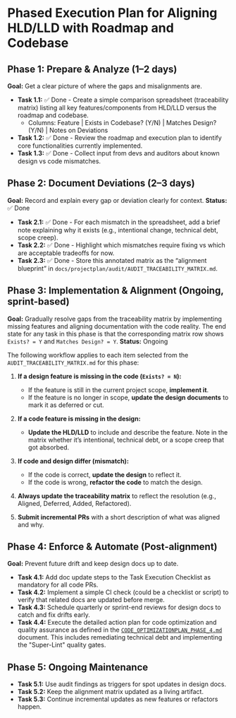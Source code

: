 # Phased Execution Plan for Aligning HLD/LLD with Roadmap and Codebase

## Phase 1: Prepare & Analyze (1–2 days)

**Goal:** Get a clear picture of where the gaps and misalignments are.

- **Task 1.1:** ✅ Done - Create a simple comparison spreadsheet (traceability matrix) listing all key features/components from HLD/LLD versus the roadmap and codebase.
  - Columns: Feature | Exists in Codebase? (Y/N) | Matches Design? (Y/N) | Notes on Deviations
- **Task 1.2:** ✅ Done - Review the roadmap and execution plan to identify core functionalities currently implemented.
- **Task 1.3:** ✅ Done - Collect input from devs and auditors about known design vs code mismatches.

## Phase 2: Document Deviations (2–3 days)

**Goal:** Record and explain every gap or deviation clearly for context.
**Status:** ✅ Done

- **Task 2.1:** ✅ Done - For each mismatch in the spreadsheet, add a brief note explaining why it exists (e.g., intentional change, technical debt, scope creep).
- **Task 2.2:** ✅ Done - Highlight which mismatches require fixing vs which are acceptable tradeoffs for now.
- **Task 2.3:** ✅ Done - Store this annotated matrix as the “alignment blueprint” in `docs/projectplan/audit/AUDIT_TRACEABILITY_MATRIX.md`.

## Phase 3: Implementation & Alignment (Ongoing, sprint-based)

**Goal:** Gradually resolve gaps from the traceability matrix by implementing missing features and aligning documentation with the code reality. The end state for any task in this phase is that the corresponding matrix row shows `Exists? = Y` and `Matches Design? = Y`.
**Status:** Ongoing

The following workflow applies to each item selected from the `AUDIT_TRACEABILITY_MATRIX.md` for this phase:

1.  **If a design feature is missing in the code (`Exists? = N`):**
    *   If the feature is still in the current project scope, **implement it**.
    *   If the feature is no longer in scope, **update the design documents** to mark it as deferred or cut.

2.  **If a code feature is missing in the design:**
    *   **Update the HLD/LLD** to include and describe the feature. Note in the matrix whether it’s intentional, technical debt, or a scope creep that got absorbed.

3.  **If code and design differ (mismatch):**
    *   If the code is correct, **update the design** to reflect it.
    *   If the code is wrong, **refactor the code** to match the design.

4.  **Always update the traceability matrix** to reflect the resolution (e.g., Aligned, Deferred, Added, Refactored).

5.  **Submit incremental PRs** with a short description of what was aligned and why.

## Phase 4: Enforce & Automate (Post-alignment)

**Goal:** Prevent future drift and keep design docs up to date.

- **Task 4.1:** Add doc update steps to the Task Execution Checklist as mandatory for all code PRs.
- **Task 4.2:** Implement a simple CI check (could be a checklist or script) to verify that related docs are updated before merge.
- **Task 4.3:** Schedule quarterly or sprint-end reviews for design docs to catch and fix drifts early.
- **Task 4.4:** Execute the detailed action plan for code optimization and quality assurance as defined in the [`CODE_OPTIMIZATIONPLAN_PHASE_4.md`](./CODE_OPTIMIZATIONPLAN_PHASE_4.md) document. This includes remediating technical debt and implementing the "Super-Lint" quality gates.

## Phase 5: Ongoing Maintenance

- **Task 5.1:** Use audit findings as triggers for spot updates in design docs.
- **Task 5.2:** Keep the alignment matrix updated as a living artifact.
- **Task 5.3:** Continue incremental updates as new features or refactors happen.
